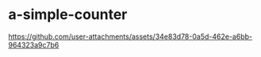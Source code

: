 # a-simple-counter
https://github.com/user-attachments/assets/34e83d78-0a5d-462e-a6bb-964323a9c7b6

